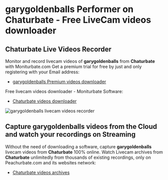 # garygoldenballs Performer on Chaturbate - Free LiveCam videos downloader

## Chaturbate Live Videos Recorder

Monitor and record livecam videos of **garygoldenballs** from **Chaturbate** with Moniturbate.com
Get a premium trial for free by just and only registering with your Email address:
* [garygoldenballs Premium videos downloader](https://moniturbate.com/request-demo-licence-key.html)

Free livecam videos downloader - Moniturbate Software:
* [Chaturbate videos downloader](https://moniturbate.com/moniturbate-download-software.html)

![garygoldenballs livecam videos recorder](https://peachurnet.com/templates/moniturbate-software.png)


## Capture garygoldenballs videos from the Cloud and watch your recordings on Streaming

Without the need of downloading a software, capture **garygoldenballs** livecam videos from **Chaturbate** 100% online.
Watch Livecam archives from **Chaturbate** unlimitedly from thousands of existing recordings, only on Peachurbate.com and its websites network:
* [Chaturbate videos archives](https://peachurnet.com/)